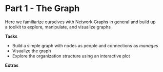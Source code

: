 # Part 1 - The Graph

Here we familiarize ourselves with Network Graphs in general and build up a toolkit to explore, manipulate, and visualize graphs

**Tasks**

* Build a simple graph with nodes as people and connections as *manages*
* Visualize the graph
* Explore the organization structure using an interactive plot

**Extras**